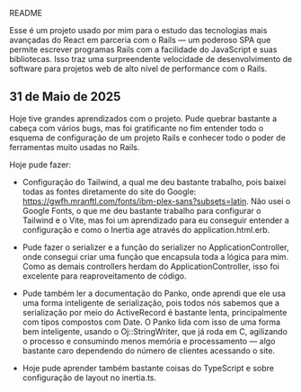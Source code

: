 README

Esse é um projeto usado por mim para o estudo das tecnologias mais avançadas do React em parceria com o Rails — um poderoso SPA que permite escrever programas Rails com a facilidade do JavaScript e suas bibliotecas. Isso traz uma surpreendente velocidade de desenvolvimento de software para projetos web de alto nível de performance com o Rails.

## 31 de Maio de 2025

Hoje tive grandes aprendizados com o projeto. Pude quebrar bastante a cabeça com vários bugs, mas foi gratificante no fim entender todo o esquema de configuração de um projeto Rails e conhecer todo o poder de ferramentas muito usadas no Rails.

Hoje pude fazer:

- Configuração do Tailwind, a qual me deu bastante trabalho, pois baixei todas as fontes diretamente do site do Google: https://gwfh.mranftl.com/fonts/ibm-plex-sans?subsets=latin. Não usei o Google Fonts, o que me deu bastante trabalho para configurar o Tailwind e o Vite, mas foi um aprendizado para eu conseguir entender a configuração e como o Inertia age através do application.html.erb.

- Pude fazer o serializer e a função do serializer no ApplicationController, onde consegui criar uma função que encapsula toda a lógica para mim. Como as demais controllers herdam do ApplicationController, isso foi excelente para reaproveitamento de código.

- Pude também ler a documentação do Panko, onde aprendi que ele usa uma forma inteligente de serialização, pois todos nós sabemos que a serialização por meio do ActiveRecord é bastante lenta, principalmente com tipos compostos com Date. O Panko lida com isso de uma forma bem inteligente, usando o Oj::StringWriter, que já roda em C, agilizando o processo e consumindo menos memória e processamento — algo bastante caro dependendo do número de clientes acessando o site.

- Hoje pude aprender também bastante coisas do TypeScript e sobre configuração de layout no inertia.ts.

